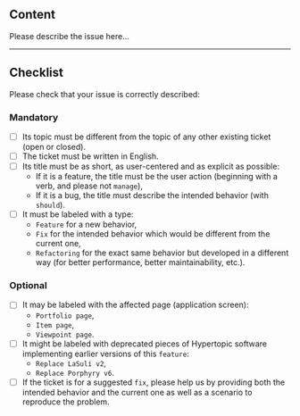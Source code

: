 ## Content

Please describe the issue here...

---

## Checklist

Please check that your issue is correctly described:

### Mandatory

- [ ] Its topic must be different from the topic of any other existing ticket (open or closed).
- [ ] The ticket must be written in English.
- [ ] Its title must be as short, as user-centered and as explicit as possible:
    - If it is a feature, the title must be the user action (beginning with a verb, and please not `manage`),
    - If it is a bug, the title must describe the intended behavior (with `should`).
- [ ] It must be labeled with a type:
    - `Feature` for a new behavior,
    - `Fix` for the intended behavior which would be different from the current one,
    - `Refactoring` for the exact same behavior but developed in a different way (for better performance, better maintainability, etc.).

### Optional

- [ ] It may be labeled with the affected page (application screen):
    - `Portfolio page`,
    - `Item page`,
    - `Viewpoint page`.
- [ ] It might be labeled with deprecated pieces of Hypertopic software implementing earlier versions of this `feature`:
    - `Replace LaSuli v2`,
    - `Replace Porphyry v6`.
- [ ] If the ticket is for a suggested `fix`, please help us by providing both the intended behavior and the current one as well as a scenario to reproduce the problem.
